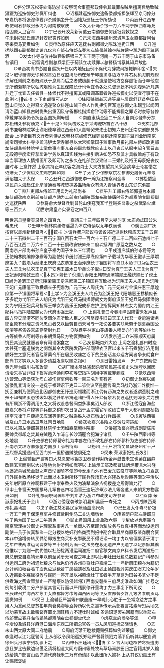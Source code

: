 <!-- { "loadSidebar": true } -->
　　○停分理苏松等处海防浙江按察司佥事董邦政俸令其戴罪杀贼坐擅离信地致贼猖獗为巡按御史孙慎所纠也
　　○诏福建巡按御史逮备倭都指挥张辉至京问停分守嘉杭参将张淙俸戴罪杀贼俱坐升任回籍为巡抚王忬所劾也
　　○丙辰升江西布政使司右参政张永明为河南按察使
　　○发太仆马价银一万六千两于陕西鬻马兑给固原入卫官军
　　○丁巳议开胶莱新河遣云南道御史何廷钰赍敕视之
　　○戊午未封妃彭氏薨追封安妃丧葬如例
　　○己未海西并建州双城等卫女直都督阿台等来贡马宴赉如例
　○庚申改原任应天巡抚右副都御史陈洙巡抚江西
　　○升巡抚陕西右副都御史谢九仪为户部右侍郎左春坊左谕德兼翰林院侍读李玑为国子监祭酒
　　○发太仆寺马价并缺官柴薪银三万五千两于河南一万五千两于山东市马备各镇用
　　○诏留谪戍副总兵梁臣于蓟镇立功赎罪以总督杨博荐其知兵故也
　　○辛酉初尚书彭黯自巡抚升任以内地抚臣例不候代为辞故闻报輙解印坐＜矢见＞避得谴御史徐栻因言近日寇盗纷纷所在旁午即腹里与边方不异若犹执泥前规径许解任则前之者既踊跃于息肩而后之者或趦趄于就道是使地方空存虚衔而仓卒他虞无所倚赖非所以弘济艰难为生民保障长计也今宜令各处总督巡抚不拘边腹远近凡遇升迁丁忧宜去任者俱一体候代不得擅离其或降调革职者许巡按御史以便宜行事不在此例＜锍-釒＞下吏部覆可从之
　　○桂阳猺贼赵天通等坐与居民舒廷昌争田系蓝山县狱久之得释文通遂聚众紏连山贼千余人作乱拒伤官军巡按御史朱瑞登以闻因请治蓝山知县古时俊失出重囚及守备郴桂指挥俞钟瑞等不能捍御之罪诏时俊等各停俸戴罪视事仍令抚臣亟图抚剿毋缓
　　○南直隶续至寇二千余人自南沙登岸分掠苏松诸处参将汤克＜宀十见＞帅兵击败之于采淘港斩首百八十级
　　○癸亥礼部尚书兼翰林院学士欧阳德卒德江西泰和人嘉靖癸未进士初知六安州迁南京刑部员外郎会  上择诸臣有文行者列侍从改翰林院编修充经筵官稍迁南京国子监司业历南京尚宝司卿太仆寺少卿鸿胪太常寺卿寻以太常卿掌国子监事数月擢礼部左侍郎改吏部左侍郎兼翰林院学士掌詹事府事充会典副总裁教庶吉士以母丧归从服中起今官召直无殿德宇度宏粹孳孳讲学务以真知实践为主接引后进如恐不及其才具敏赡施于有政率当事理协人情措画所及即可传之永久在礼部尝议建储二王婚礼及裕王母康妃丧仪虽时与  上意忤然  上察其持正卒优容之海内士大夫方想望其风采会病卒士论甚惜之诏赠太子少保谥文庄赐祭葬如例
　　○甲子太子少保都察院左都御史屠侨九年考满诏加太子太保
　　○乙丑升江西道御史李一瀚为江按察司佥事
　　○苏松倭寇掠民舟入海趋江北岸薄通泰等城焚掠各盐场余众有漂入青徐界者山东辽东俱震
　　○丁卯升吏部左侍郎王用宾为礼部尚书
　　○庚午升工部右侍郎郭鋆为本部左侍郎改南京刑部右侍郎卢勋为工部右侍郎陕西左布政使唐时英为都察院右副都御史巡抚陕西
　　○参将俞大猷督兵剿普陀山倭寇我军半登贼突出乘之杀武举火斌等三百余人
　　明世宗肃皇帝实录卷之四百八


明世宗肃皇帝实录卷之四百九
　　嘉靖三十三年四月辛未朔时享  太庙命成国公朱希忠代
　　○壬申升翰林院编修潘晟为本院侍读以九年秩满也
　　○癸酉湖广抚按官以辰州新建督府＜锍-釒＞请兵费户部议将该省邻近派剩秋粮应天五千五百二十三石徽州二千三百石宁国八百石太平一百六十三石广德二千二百四石池州七千八百石江西二万六千二百一十石俱改安庆庐州二府以抵湖广原运之数从之
　　○荫南京户部尚书孙应奎子梧为国子生以三年满也
　　○甲戌遣应城伯孙永爵等为正使翰林院编修张春等为副使持节册封淮王厚焘庶第四子载域为华容王徽恭王厚爝庶第九子载埙为延津王庆府弘农恭定王台泙庶长子镇国将军鼒□木夃子□为弘农王夫人王氏为弘农王妃真宁安惠王鼒木□毕嫡长子倪火□安为真宁王夫人王氏为真宁王妃寿阳端懿王鼒＜木昂＞嫡长子倪爋为寿阳王韩府通渭端顺王融烍嫡长子谟土□尚为通渭王辽府沅陵荣简王宠涞庶第二子镇国将军致枇为沅陵王夫人周氏为沅陵王妃广元康僖王致椹嫡长子宪爀为广元王夫人周氏为广元王妃益府金溪庄惠王厚煌庶第一子镇国将军载＜土学＞为金溪王夫人梅氏为金溪王妃弋阳端惠王拱樻庶长子多焜为弋阳王夫人胡氏为弋阳王妃兵马指挥傅鹤女为衡府汉阳王妃兵马指挥潘豹女为宁阳王妃兵马指挥王举女为昌乐王妃成都左护卫指挥同知林杰女为蜀府内江王妃兵马指挥陆应麟女为代府枣强王妃
　　○  上谕礼部曰今春雨泽固降雷未发声且四方异灾旱涝不同勿专谓尔君所致人臣之义可尽废乎旧曰天工人代君一身能遍诸务耶臣原有分理之责况忠贞者又以臣劳自责未可专一欺谤各要实尽厥劳于是遣英国公张溶等祭告各宫庙停常封九日
　　○陕西平林家山等族番人咱爱亦竹秀等柏林七占等族番人阿剌等各来朝贡马及方物宴赉如例
　　○诏发京通二仓米赈顺天府属饥民其流民就赈者命有司设粥食之
　　○乙亥都城内外大疫  上闻之谕礼部曰时疫太甚死亡塞道朕为之恻然其令大医院发药户部同锦衣卫官以米五千石煮粥疗济用副朕好生之意死者官给蓆藁令所在居民收瘗之诏下贫民全活甚众远方闻者争来就食户部尚书方钝以人多食少请益发廪以赈之报可
　　○是日雷始发声
　升广东按察使黄光昇为四川右布政使
　　○湖广衡永等处盗起杀戮官民巡按御史朱瑞登以闻因请治失事官罪诏下指挥范烨通判李初等吏指挥胡用中等戴罪剿贼
　　○录陕西靖边营双山等堡获功阵亡被伤官军何钦等一百三名升赏有差
　　○初御史赵宸以闽浙倭乱奏请专设一巡抚于福建诏下吏□二部会议至是覆言闽兵习战乃浙江外援惟一抚臣兼制乃便策应比因都御史王忬巡历福建而浙江偶有沥海之失议者遂谓遥制之难殊不知福建虽患倭未如浙之甚苐令海道诸臣得人任此有余若复设巡抚则漳泉兵力独有所属浙不得调用久之又将议设总督闽益多事矣诏从部议
　　○浙江倭寇自海盐趋嘉兴参将卢镗等帅兵御之稍却次日复战于孟宗堰官军败绩亡卒千人都司周应桢指挥李元律千户薛絅宋应澜等俱死之贼乘胜入据石墩山分兵四掠
　　○戊寅陕西镇城及山丹卫永昌卫等处同日地震
　　○倭寇攻嘉兴县陷之尽焚沿河运船
　　○辛巳以礼部左侍郎兼翰林院学士闵如霖掌翰林院事
　　○倭寇攻嘉兴府城副使陈宗夔帅兵御却之焚其舟贼遁入乍浦与长沙湾寇合犯海宁诸县
　　○壬午陕西秦州等处地震
　　○升吏部右侍郎葛守礼为本部左侍郎改礼部右侍郎郭朴为吏部右侍郎升南京大理寺卿张鏊为南京工部右侍郎
　　○扬州卫千户洪岱文昌龄泰州所千户王烈督兵援通州至西门外一里桥遇贼战俱死之
　　○癸未  荣淑康妃杜氏发引
　　○  上谕辅臣严嵩等曰大慈恩废地锦衣卫奏请作射所金声鼓击未宜也苐宜幽静改建玄宫而别以大兴隆地为射所何如嵩等以  上谕示工部及都督陆炳炳覆言大兴隆地逼近禁城恐金鼓之声日彻御前不便即今安定门外有已废东西官厅等隙地宜将宣武门外民兵教场移徙于此而以本卫射所移于民兵教场其大兴隆故地俟臣等渐次平治以先年射所原立神祠移建于中崇奉香火及为演辇演象点视拨差之所得旨允行
　　○甲申土鲁番天方国撒马儿罕鲁迷四地面番王速坛沙母沙法儿等各遣人来朝贡方物宴赉如例
　　○升礼部祠祭司署郎中刘斯洁为浙江布政使司左参议
　　○乙酉葬  荣淑康妃杜氏于金山
　　○浙江倭寇袭破崇明县知县唐一岑死之
　　○丙戌陕西秦州礼县地震
　　○戊子浙江慈溪县民家地涌血高尺余
　　○己丑发太仆寺马价银一万五千两于保定募军并修葺紫荆倒马二关边墙墩台
　　○庚寅荫户部左侍郎马坤子棨为国子生以三年满也
　　○御史黄国用上言盐政六事一专掣放以免壅滞令南京管理抽分御史并理掣盐事务凡一单商人齐至即为掣放务与仪真相等而添设运司副使一员于仪真掣盐一定分拨以绝奸利各商赍到报中勘合取具坐商原系某商朋合资本非中途增价转买供给即拨生商买补支掣豪民不得诬讼一均丁力以省偏累请于清丁之年严核两淮运司富安等三十场制为画一之法务在总无遗户户无遗丁以足原额其徭役惟以丁为则一酌优恤以杜纷扰两淮运司淮扬二府官移文南京户科令发后湖淮扬二府总册查自嘉靖元年以前至黄册无可查之年止即以此年灶田灶粮总数籍记户科参对付运司二府为祖遗灶粮永与优免仍行各州县将灶户嘉靖二十一年新册田粮亦为籍记总计新旧粮各若干应免应派数若干属祖遗者及灶田者止输国税其买民田者无论年岁久近亩数多寡赋役悉与民同一停开垦以裕煎烧灶丁富者争开草荡为田谷多草少不足供煮海之费宜亟禁止一严稽察以防侵越将江西南安赣州三府尽复淮盐如湖广挂号之例每引收税二分户部覆其言可行而以严稽察停开垦均丁力三事复下所司议
　　○壬辰建州并海西左等卫女直都督方巾等海西因河等卫女直都督歹答儿等各来朝贡马宴赉如例
　　○癸巳  上谕辅臣严嵩等曰朕虽废一早朝此心胜于一坐常念边方之事用人为重闻总督苏祐年向衰矣卿等盍择所以代之嵩等传示兵部覆言祐素号知兵顷又以功蒙赏故未敢輙议弃置比闻其精力不逮壮时诚如  圣谕诏遂罢祐回籍而以兵部右侍郎贾应春升左侍郎兼都察院右佥都御史代之
　　○虏寇宣府嵩峪等堡
　　○甲午增设盐城县洋麻港口海州东西二所把总官各一员从凤阳巡抚郑晓请也
　　○乙未山西太原大同二府地震
　　○周府河清王睦棱薨赐祭葬如例谥荣僖
　　○御史李逢时以江北寇警闻  上从部议令凤阳巡抚郑晓严督将领戮力荡平仍听其以便宜调徐州兵用事宁列功罪上之
　　○丙申代王廷埼＜锍-釒＞言大同边郡苦寒频遭虏患且岁比告歉边储匮乏请将祖遗大同府蔚州等处牧马草场膏腴田归之官籍其岁入输边给饷户部言山西岁逋代府禄米二万有奇请即以此田所入摘补  上从其议仍嘉王有让赐敕褒谕
